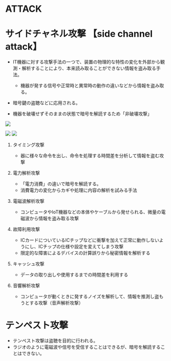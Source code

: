# ATTACK
# サイドチャネル攻撃 【side channel attack】
- IT機器に対する攻撃手法の一つで、装置の物理的な特性の変化を外部から観測・解析することにより、本来読み取ることができない情報を盗み取る手法。 
    - 機器が発する信号や正常時と異常時の動作の違いなどから情報を盗み取る。

- 暗号鍵の盗聴などに応用される。
- 機器を破壊せずそのままの状態で暗号を解読するため「非破壊攻撃」

![](../PICTURE/Attack/side-channel-attack-structure.png)

![](../PICTURE/Attack/side-channel-attack_01.png)
![](../PICTURE/Attack/side-channel-attack_02.png)

1. タイミング攻撃
    - 器に様々な命令を出し、命令を処理する時間差を分析して情報を盗む攻撃

1. 電力解析攻撃
    - 「電力消費」の違いで暗号を解読する。
    - 消費電力の変化からカギや処理に内容の解析を試みる手法

1. 電磁波解析攻撃
    - コンピュータやIoT機器などの本体やケーブルから発せられる、微量の電磁波から情報を盗み取る攻撃

1. 故障利用攻撃
    - ICカードについているICチップなどに衝撃を加えて正常に動作しないようにし、ICチップの仕様や設定を変えてしまう攻撃
    - 限定的な障害によるデバイスの計算誤りから秘密情報を解析する

1. キャッシュ攻撃
    - データの取り出しや使用するまでの時間差を利用する

1. 音響解析攻撃
    - コンピュータが動くときに発するノイズを解析して、情報を推測し盗もうとする攻撃（音声解析攻撃）




# テンペスト攻撃
- テンペスト攻撃は盗聴を目的に行われる。
- ラジオのように電磁波や信号を受信することはできるが、暗号を解読することはできない。




